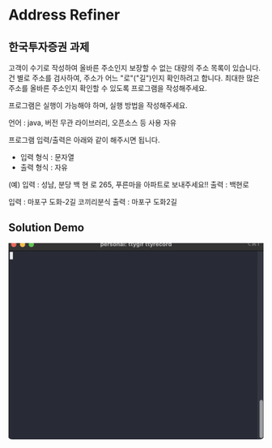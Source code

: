 # Address Refiner


## 한국투자증권 과제

고객이 수기로 작성하여 올바른 주소인지 보장할 수 없는 대량의 주소 목록이 있습니다.
건 별로 주소를 검사하여, 주소가 어느 "로"("길")인지 확인하려고 합니다.
최대한 많은 주소를 올바른 주소인지 확인할 수 있도록 프로그램을 작성해주세요.

프로그램은 실행이 가능해야 하며, 실행 방법을 작성해주세요.

언어 : java, 버전 무관
라이브러리, 오픈소스 등 사용 자유


프로그램 입력/출력은 아래와 같이 해주시면 됩니다.
- 입력 형식 : 문자열
- 출력 형식 : 자유

(예)
입력 : 성남, 분당 백 현 로 265, 푸른마을 아파트로 보내주세요!!
출력 : 백현로

입력 : 마포구 도화-2길 코끼리분식
출력 : 마포구 도화2길

## Solution Demo
![demo](assets/demo.gif)
